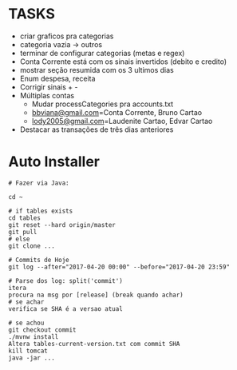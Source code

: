 # TASKS

- criar graficos pra categorias
- categoria vazia -> outros
- terminar de configurar categorias (metas e regex)
- Conta Corrente está com os sinais invertidos (debito e credito)
- mostrar seção resumida com os 3 ultimos dias
- Enum despesa, receita
- Corrigir sinais + -
- Múltiplas contas
    - Mudar processCategories pra accounts.txt
    - bbviana@gmail.com=Conta Corrente, Bruno Cartao
    - lody2005@gmail.com=Laudenite Cartao, Edvar Cartao
- Destacar as transações de três dias anteriores

# Auto Installer
```
# Fazer via Java:

cd ~

# if tables exists
cd tables
git reset --hard origin/master
git pull
# else
git clone ...

# Commits de Hoje
git log --after="2017-04-20 00:00" --before="2017-04-20 23:59"

# Parse dos log: split('commit')
itera
procura na msg por [release] (break quando achar)
# se achar
verifica se SHA é a versao atual

# se achou
git checkout commit
./mvnw install
Altera tables-current-version.txt com commit SHA
kill tomcat
java -jar ...

```

